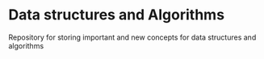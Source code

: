 # Data structures and Algorithms

 Repository for storing important and new concepts for data structures and algorithms
